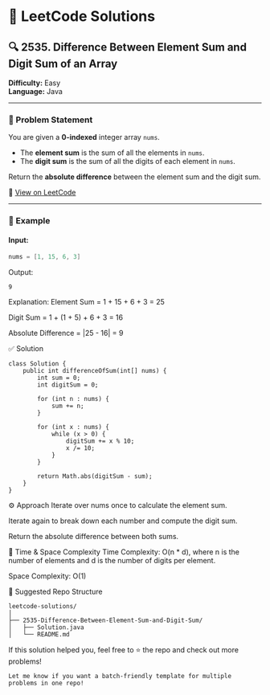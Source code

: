 # 🔢 LeetCode Solutions

## 🔍 2535. Difference Between Element Sum and Digit Sum of an Array

**Difficulty:** Easy  
**Language:** Java

---

### 📄 Problem Statement

You are given a **0-indexed** integer array `nums`.  
- The **element sum** is the sum of all the elements in `nums`.  
- The **digit sum** is the sum of all the digits of each element in `nums`.

Return the **absolute difference** between the element sum and the digit sum.

🔗 [View on LeetCode](https://leetcode.com/problems/difference-between-element-sum-and-digit-sum-of-an-array/)

---

### 🧪 Example

#### Input:
```java
nums = [1, 15, 6, 3]
```
Output:
```
9
```
Explanation:
Element Sum = 1 + 15 + 6 + 3 = 25

Digit Sum = 1 + (1 + 5) + 6 + 3 = 16

Absolute Difference = |25 - 16| = 9

✅ Solution
```
class Solution {
    public int differenceOfSum(int[] nums) {
        int sum = 0;
        int digitSum = 0;

        for (int n : nums) {
            sum += n;
        }

        for (int x : nums) {
            while (x > 0) {
                digitSum += x % 10;
                x /= 10;
            }
        }

        return Math.abs(digitSum - sum);
    }
}
```
⚙️ Approach
Iterate over nums once to calculate the element sum.

Iterate again to break down each number and compute the digit sum.

Return the absolute difference between both sums.

🧠 Time & Space Complexity
Time Complexity: O(n * d), where n is the number of elements and d is the number of digits per element.

Space Complexity: O(1)

📂 Suggested Repo Structure
```
leetcode-solutions/
│
├── 2535-Difference-Between-Element-Sum-and-Digit-Sum/
│   ├── Solution.java
│   └── README.md
```
If this solution helped you, feel free to ⭐ the repo and check out more problems!

```
Let me know if you want a batch-friendly template for multiple problems in one repo!

```









